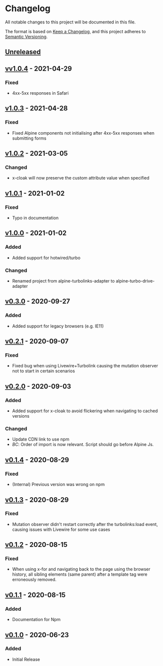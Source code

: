 # Changelog

All notable changes to this project will be documented in this file.

The format is based on [Keep a Changelog](https://keepachangelog.com/en/1.0.0/),
and this project adheres to [Semantic Versioning](https://semver.org/spec/v2.0.0.html).

## [Unreleased]

## [vv1.0.4] - 2021-04-29

### Fixed

-   4xx-5xx responses in Safari

## [v1.0.3] - 2021-04-28

### Fixed

-   Fixed Alpine components not initialising after 4xx-5xx responses when submitting forms

## [v1.0.2] - 2021-03-05

### Changed

-   x-cloak will now preserve the custom attribute value when specified

## [v1.0.1] - 2021-01-02

### Fixed

-   Typo in documentation

## [v1.0.0] - 2021-01-02

### Added

-   Added support for hotwired/turbo

### Changed

-   Renamed project from alpine-turbolinks-adapter to alpine-turbo-drive-adapter

## [v0.3.0] - 2020-09-27

### Added

-   Added support for legacy browsers (e.g. IE11)

## [v0.2.1] - 2020-09-07

### Fixed

-   Fixed bug when using Livewire+Turbolink causing the mutation observer not to start in certain scenarios

## [v0.2.0] - 2020-09-03

### Added

-   Added support for x-cloak to avoid flickering when navigating to cached versions

### Changed

-   Update CDN link to use npm
-   _BC_: Order of import is now relevant. Script should go before Alpine Js.

## [v0.1.4] - 2020-08-29

### Fixed

-   (Internal) Previous version was wrong on npm

## [v0.1.3] - 2020-08-29

### Fixed

-   Mutation observer didn't restart correctly after the turbolinks:load event, causing issues with Livewire for some use cases

## [v0.1.2] - 2020-08-15

### Fixed

-   When using x-for and navigating back to the page using the browser history, all sibling elements (same parent) after a template tag were erroneously removed.

## [v0.1.1] - 2020-08-15

### Added

-   Documentation for Npm

## [v0.1.0] - 2020-06-23

### Added

-   Initial Release

[Unreleased]: https://github.com/SimoTod/alpine-turbo-drive-adapter/compare/vv1.0.4...HEAD

[vv1.0.4]: https://github.com/SimoTod/alpine-turbo-drive-adapter/compare/v1.0.3...vv1.0.4

[v1.0.3]: https://github.com/SimoTod/alpine-turbo-drive-adapter/compare/v1.0.2...v1.0.3

[v1.0.2]: https://github.com/SimoTod/alpine-turbo-drive-adapter/compare/v1.0.1...v1.0.2

[v1.0.1]: https://github.com/SimoTod/alpine-turbo-drive-adapter/compare/v1.0.0...v1.0.1

[v1.0.0]: https://github.com/SimoTod/alpine-turbo-drive-adapter/compare/v0.3.0...v1.0.0

[v0.3.0]: https://github.com/SimoTod/alpine-turbo-drive-adapter/compare/v0.2.1...v0.3.0

[v0.2.1]: https://github.com/SimoTod/alpine-turbo-drive-adapter/compare/v0.2.0...v0.2.1

[v0.2.0]: https://github.com/SimoTod/alpine-turbo-drive-adapter/compare/v0.1.4...v0.2.0

[v0.1.4]: https://github.com/SimoTod/alpine-turbo-drive-adapter/compare/v0.1.3...v0.1.4

[v0.1.3]: https://github.com/SimoTod/alpine-turbo-drive-adapter/compare/v0.1.2...v0.1.3

[v0.1.2]: https://github.com/SimoTod/alpine-turbo-drive-adapter/compare/v0.1.1...v0.1.2

[v0.1.1]: https://github.com/SimoTod/alpine-turbo-drive-adapter/compare/v0.1.0...v0.1.1

[v0.1.0]: https://github.com/SimoTod/alpine-turbo-drive-adapter/releases/tag/v0.1.0
